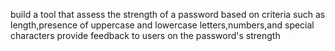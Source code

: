 build a tool that assess the strength of a password based on criteria such as length,presence of uppercase and lowercase letters,numbers,and special characters provide feedback to users on the password's strength
